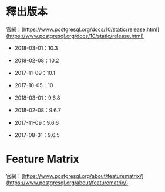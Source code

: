# 釋出版本

官網：[https://www.postgresql.org/docs/10/static/release.html](https://www.postgresql.org/docs/10/static/release.html)

* 2018-03-01：10.3
* 2018-02-08：10.2
* 2017-11-09：10.1
* 2017-10-05：10

* 2018-03-01：9.6.8
* 2018-02-08：9.6.7
* 2017-11-09：9.6.6
* 2017-08-31：9.6.5

# Feature Matrix

官網：[https://www.postgresql.org/about/featurematrix/](https://www.postgresql.org/about/featurematrix/)

